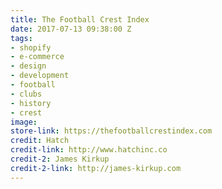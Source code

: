 ```yaml
---
title: The Football Crest Index
date: 2017-07-13 09:38:00 Z
tags:
- shopify
- e-commerce
- design
- development
- football
- clubs
- history
- crest
image: 
store-link: https://thefootballcrestindex.com
credit: Hatch
credit-link: http://www.hatchinc.co
credit-2: James Kirkup
credit-2-link: http://james-kirkup.com
---
```


